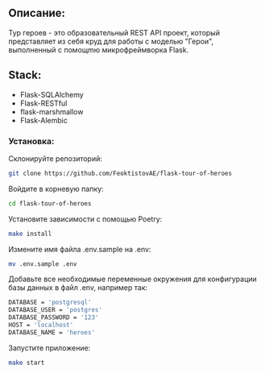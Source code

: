 ## Описание:

Тур героев - это образовательный REST API проект, который представляет из себя круд для работы с моделью "Герои", выполненный с помощmю микрофреймворка Flask.

## Stack:

* Flask-SQLAlchemy
* Flask-RESTful
* flask-marshmallow
* Flask-Alembic

### Установка:

Склонируйте репозиторий:
```bash
git clone https://github.com/FeoktistovAE/flask-tour-of-heroes
```

Войдите в корневую папку:
```bash
cd flask-tour-of-heroes
```

Установите зависимости c помощью Poetry:
```bash
make install
```

Измените имя файла .env.sample на .env:
```bash
mv .env.sample .env
```

Добавьте все необходимые переменные окружения для конфигурации базы данных в файл .env, например так:
```bash
DATABASE = 'postgresql'
DATABASE_USER = 'postgres'
DATABASE_PASSWORD = '123'
HOST = 'localhost'
DATABASE_NAME = 'heroes'
```

Запустите приложение:
```bash
make start
```
